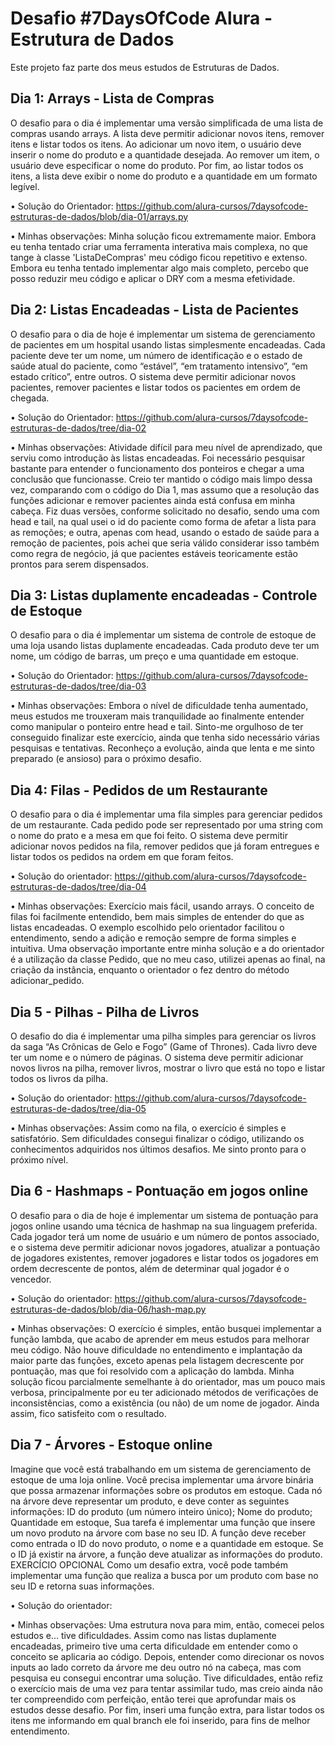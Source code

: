 # Desafio #7DaysOfCode Alura - Estrutura de Dados
Este projeto faz parte dos meus estudos de Estruturas de Dados.

## Dia 1: Arrays - Lista de Compras
O desafio para o dia é implementar uma versão simplificada de uma lista de compras usando arrays. A lista deve permitir adicionar novos itens, remover itens e listar todos os itens.
Ao adicionar um novo item, o usuário deve inserir o nome do produto e a quantidade desejada. Ao remover um item, o usuário deve especificar o nome do produto. Por fim, ao listar todos os itens, a lista deve exibir o nome do produto e a quantidade em um formato legível.

• Solução do Orientador: https://github.com/alura-cursos/7daysofcode-estruturas-de-dados/blob/dia-01/arrays.py

• Minhas observações: Minha solução ficou extremamente maior. Embora eu tenha tentado criar uma ferramenta interativa mais complexa, no que tange à classe 'ListaDeCompras' meu código ficou repetitivo e extenso. Embora eu tenha tentado implementar algo mais completo, percebo que posso reduzir meu código e aplicar o DRY com a mesma efetividade.

## Dia 2: Listas Encadeadas - Lista de Pacientes
O desafio para o dia de hoje é implementar um sistema de gerenciamento de pacientes em um hospital usando listas simplesmente encadeadas.
Cada paciente deve ter um nome, um número de identificação e o estado de saúde atual do paciente, como “estável”, “em tratamento intensivo”, “em estado crítico”, entre outros.
O sistema deve permitir adicionar novos pacientes, remover pacientes e listar todos os pacientes em ordem de chegada.

• Solução do Orientador: https://github.com/alura-cursos/7daysofcode-estruturas-de-dados/tree/dia-02

• Minhas observações: Atividade difícil para meu nível de aprendizado, que serviu como introdução às listas encadeadas. Foi necessário pesquisar bastante para entender o funcionamento dos ponteiros e chegar a uma conclusão que funcionasse. Creio ter mantido o código mais limpo dessa vez, comparando com o código do Dia 1, mas assumo que a resolução das funções adicionar e remover pacientes ainda está confusa em minha cabeça. Fiz duas versões, conforme solicitado no desafio, sendo uma com head e tail, na qual usei o id do paciente como forma de afetar a lista para as remoções; e outra, apenas com head, usando o estado de saúde para a remoção de pacientes, pois achei que seria válido considerar isso também como regra de negócio, já que pacientes estáveis teoricamente estão prontos para serem dispensados.

## Dia 3: Listas duplamente encadeadas - Controle de Estoque
O desafio para o dia é implementar um sistema de controle de estoque de uma loja usando listas duplamente encadeadas.
Cada produto deve ter um nome, um código de barras, um preço e uma quantidade em estoque.

• Solução do Orientador: https://github.com/alura-cursos/7daysofcode-estruturas-de-dados/tree/dia-03

• Minhas observações: Embora o nível de dificuldade tenha aumentado, meus estudos me trouxeram mais tranquilidade ao finalmente entender como manipular o ponteiro entre head e tail. Sinto-me orgulhoso de ter conseguido finalizar este exercício, ainda que tenha sido necessário várias pesquisas e tentativas. Reconheço a evolução, ainda que lenta e me sinto preparado (e ansioso) para o próximo desafio.

## Dia 4: Filas - Pedidos de um Restaurante
O desafio para o dia é implementar uma fila simples para gerenciar pedidos de um restaurante. Cada pedido pode ser representado por uma string com o nome do prato e a mesa em que foi feito. O sistema deve permitir adicionar novos pedidos na fila, remover pedidos que já foram entregues e listar todos os pedidos na ordem em que foram feitos.

• Solução do orientador: https://github.com/alura-cursos/7daysofcode-estruturas-de-dados/tree/dia-04

• Minhas observações: Exercício mais fácil, usando arrays. O conceito de filas foi facilmente entendido, bem mais simples de entender do que as listas encadeadas. O exemplo escolhido pelo orientador facilitou o entendimento, sendo a adição e remoção sempre de forma simples e intuitiva. Uma observação importante entre minha solução e a do orientador é a utilização da classe Pedido, que no meu caso, utilizei apenas ao final, na criação da instância, enquanto o orientador o fez dentro do método adicionar_pedido.

## Dia 5 - Pilhas - Pilha de Livros
O desafio do dia é implementar uma pilha simples para gerenciar os livros da saga “As Crônicas de Gelo e Fogo” (Game of Thrones). Cada livro deve ter um nome e o número de páginas. O sistema deve permitir adicionar novos livros na pilha, remover livros, mostrar o livro que está no topo e listar todos os livros da pilha.

• Solução do orientador: https://github.com/alura-cursos/7daysofcode-estruturas-de-dados/tree/dia-05

• Minhas observações: Assim como na fila, o exercício é simples e satisfatório. Sem dificuldades consegui finalizar o código, utilizando os conhecimentos adquiridos nos últimos desafios. Me sinto pronto para o próximo nível.

## Dia 6 - Hashmaps - Pontuação em jogos online
O desafio para o dia de hoje é implementar um sistema de pontuação para jogos online usando uma técnica de hashmap na sua linguagem preferida. Cada jogador terá um nome de usuário e um número de pontos associado, e o sistema deve permitir adicionar novos jogadores, atualizar a pontuação de jogadores existentes, remover jogadores e listar todos os jogadores em ordem decrescente de pontos, além de determinar qual jogador é o vencedor.

• Solução do orientador: https://github.com/alura-cursos/7daysofcode-estruturas-de-dados/blob/dia-06/hash-map.py

• Minhas observações: O exercício é simples, então busquei implementar a função lambda, que acabo de aprender em meus estudos para melhorar meu código. Não houve dificuldade no entendimento e implantação da maior parte das funções, exceto apenas pela listagem decrescente por pontuação, mas que foi resolvido com a aplicação do lambda. Minha solução ficou parcialmente semelhante à do orientador, mas um pouco mais verbosa, principalmente por eu ter adicionado métodos de verificações de inconsistências, como a existência (ou não) de um nome de jogador. Ainda assim, fico satisfeito com o resultado.

## Dia 7 - Árvores - Estoque online
Imagine que você está trabalhando em um sistema de gerenciamento de estoque de uma loja online. Você precisa implementar uma árvore binária que possa armazenar informações sobre os produtos em estoque. Cada nó na árvore deve representar um produto, e deve conter as seguintes informações:
ID do produto (um número inteiro único);
Nome do produto;
Quantidade em estoque,
Sua tarefa é implementar uma função que insere um novo produto na árvore com base no seu ID. A função deve receber como entrada o ID do novo produto, o nome e a quantidade em estoque. Se o ID já existir na árvore, a função deve atualizar as informações do produto.
EXERCÍCIO OPCIONAL
Como um desafio extra, você pode também implementar uma função que realiza a busca por um produto com base no seu ID e retorna suas informações.

• Solução do orientador: 

• Minhas observações: Uma estrutura nova para mim, então, comecei pelos estudos e... tive dificuldades. Assim como nas listas duplamente encadeadas, primeiro tive uma certa dificuldade em entender como o conceito se aplicaria ao código. Depois, entender como direcionar os novos inputs ao lado correto da árvore me deu outro nó na cabeça, mas com pesquisa eu consegui encontrar uma solução. Tive dificuldades, então refiz o exercício mais de uma vez para tentar assimilar tudo, mas creio ainda não ter compreendido com perfeição, então terei que aprofundar mais os estudos desse desafio. Por fim, inseri uma função extra, para listar todos os itens me informando em qual branch ele foi inserido, para fins de melhor entendimento.